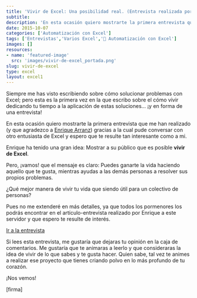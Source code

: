 ```yaml
---
title: 'Vivir de Excel: Una posibilidad real. (Entrevista realizada por Enrique Arranz)'
subtitle: 
description: 'En esta ocasión quiero mostrarte la primera entrevista que me han realizado y en la que pude conversar con otro entusiasta de Excel.'
date: 2015-10-07
categories: ['Automatización con Excel']
tags: ['Entrevistas','Varios Excel','🤖 Automatización con Excel']
images: []
resources: 
- name: 'featured-image'
  src: 'images/vivir-de-excel_portada.png'
slug: vivir-de-excel
type: excel
layout: excel1
---
```


Siempre me has visto escribiendo sobre cómo solucionar problemas con Excel; pero esta es la primera vez en la que escribo sobre el cómo vivir dedicando tu tiempo a la aplicación de estas soluciones... ¡y en forma de una entrevista!

En esta ocasión quiero mostrarte la primera entrevista que me han realizado (y que agradezco a [Enrique Arranz](http://excelyvba.com/about/)) gracias a la cual pude conversar con otro entusiasta de Excel y espero que te resulte tan interesante como a mi.

Enrique ha tenido una gran idea: Mostrar a su público que es posible **vivir de Excel**.

Pero, ¡vamos! que el mensaje es claro: Puedes ganarte la vida haciendo aquello que te gusta, mientras ayudas a las demás personas a resolver sus propios problemas.

¿Qué mejor manera de vivir tu vida que siendo útil para un colectivo de personas?

Pues no me extenderé en más detalles, ya que todos los pormenores los podrás encontrar en el artículo-entrevista realizado por Enrique a este servidor y que espero te resulte de interés.

[Ir a la entrevista](http://bit.ly/EntrevistaQuique)

Si lees esta entrevista, me gustaría que dejaras tu opinión en la caja de comentarios. Me gustaría que te animaras a leerlo y que consideraras la idea de vivir de lo que sabes y te gusta hacer. Quien sabe, tal vez te animes a realizar ese proyecto que tienes criando polvo en lo más profundo de tu corazón.

¡Nos vemos!

\[firma\]
